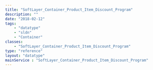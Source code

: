 ```yaml
---
title: "SoftLayer_Container_Product_Item_Discount_Program"
description: ""
date: "2018-02-12"
tags:
    - "datatype"
    - "sldn"
    - "Container"
classes:
    - "SoftLayer_Container_Product_Item_Discount_Program"
type: "reference"
layout: "datatype"
mainService : "SoftLayer_Container_Product_Item_Discount_Program"
---
```

